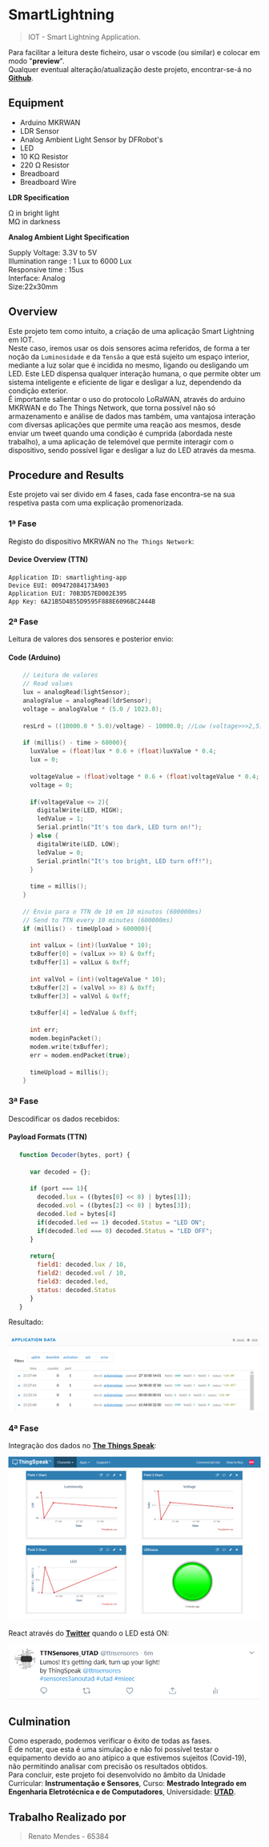 # SmartLightning

> IOT - Smart Lightning Application.

Para facilitar a leitura deste ficheiro, usar o vscode (ou similar) e colocar em modo "__preview__".</br>
Qualquer eventual alteração/atualização deste projeto, encontrar-se-á no <a target="_blanc" href="https://github.com/r0m5-23/SmartLightning"/>__Github__</a>.

## Equipment

 <ul>
    <li>Arduino MKRWAN</li>
    <li>LDR Sensor</li>
    <li>Analog Ambient Light Sensor by DFRobot's</li>
    <li>LED</li>
    <li>10 KΩ Resistor</li>
    <li>220 Ω Resistor</li>
    <li>Breadboard</li>
    <li>Breadboard Wire</li>
 </ul>

 __LDR Specification__

 Ω in bright light<br>
 MΩ in darkness 

 __Analog Ambient Light Specification__

 Supply Voltage: 3.3V to 5V<br>
 Illumination range : 1 Lux to 6000 Lux<br>
 Responsive time : 15us<br>
 Interface: Analog<br>
 Size:22x30mm

## Overview

Este projeto tem como intuito, a criação de uma aplicação Smart Lightning em IOT.</br>
Neste caso, iremos usar os dois sensores acima referidos, de forma a ter noção da `Luminosidade` e da `Tensão` a que está sujeito um espaço interior, mediante a luz solar que é incidida no mesmo, ligando ou desligando um LED. Este LED dispensa qualquer interação humana, o que permite obter um sistema inteligente e eficiente de ligar e desligar a luz, dependendo da condição exterior.</br>
É importante salientar o uso do protocolo LoRaWAN, através do arduino MKRWAN e do The Things Network, que torna possível não só armazenamento e análise de dados mas também, uma vantajosa interação com diversas aplicações que permite uma reação aos mesmos, desde enviar um tweet quando uma condição é cumprida (abordada neste trabalho), a uma aplicação de telemóvel que permite interagir com o dispositivo, sendo possível ligar e desligar a luz do LED através da mesma.

## Procedure and Results

Este projeto vai ser divido em 4 fases, cada fase encontra-se na sua respetiva pasta com uma explicação promenorizada. 

### 1ª Fase
 
Registo do dispositivo MKRWAN no `The Things Network`:

#### Device Overview (TTN)

  ```plan
  Application ID: smartlighting-app
  Device EUI: 009472084173A903
  Application EUI: 70B3D57ED002E395
  App Key: 6A21B5D4855D9595F888E6096BC2444B
  ```

### 2ª Fase

Leitura de valores dos sensores e posterior envio:

#### Code (Arduino)

```c
    // Leitura de valores
    // Read values
    lux = analogRead(lightSensor); 
    analogValue = analogRead(ldrSensor); 
    voltage = analogValue * (5.0 / 1023.0);

    resLrd = ((10000.0 * 5.0)/voltage) - 10000.0; //Low (voltage>>>2,5) ; High (voltage<<<2.4)

    if (millis() - time > 60000){
      luxValue = (float)lux * 0.6 + (float)luxValue * 0.4;
      lux = 0;
    
      voltageValue = (float)voltage * 0.6 + (float)voltageValue * 0.4;
      voltage = 0;

      if(voltageValue <= 2){
        digitalWrite(LED, HIGH);
        ledValue = 1;
        Serial.println("It's too dark, LED turn on!");
      } else {
        digitalWrite(LED, LOW);
        ledValue = 0;
        Serial.println("It's too bright, LED turn off!");
      }

      time = millis();
    }

    // Envio para o TTN de 10 em 10 minutos (600000ms)
    // Send to TTN every 10 minutes (600000ms)
    if (millis() - timeUpload > 600000){

      int valLux = (int)(luxValue * 10);
      txBuffer[0] = (valLux >> 8) & 0xff;
      txBuffer[1] = valLux & 0xff;

      int valVol = (int)(voltageValue * 10);
      txBuffer[2] = (valVol >> 8) & 0xff;
      txBuffer[3] = valVol & 0xff;

      txBuffer[4] = ledValue & 0xff;

      int err;
      modem.beginPacket();
      modem.write(txBuffer);
      err = modem.endPacket(true);

      timeUpload = millis();
    }
```
### 3ª Fase

Descodificar os dados recebidos:

#### Payload Formats (TTN)

```js
   function Decoder(bytes, port) {

      var decoded = {};

      if (port === 1){
        decoded.lux = ((bytes[0] << 8) | bytes[1]);
        decoded.vol = ((bytes[2] << 8) | bytes[3]);
        decoded.led = bytes[4]
        if(decoded.led == 1) decoded.Status = "LED ON";
        if(decoded.led === 0) decoded.Status = "LED OFF";
      }  

      return{
        field1: decoded.lux / 10,
        field2: decoded.vol / 10,
        field3: decoded.led,
        status: decoded.Status
      }   
   }
```

Resultado:

![TTN_DataF](./Img/TTN_DataF.png)

### 4ª Fase

Integração dos dados no  <a target="_blanc" href="https://thingspeak.com/channels/1086297"/>__The Things Speak__</a>:

![TTN_ViewF](./Img/TTS_ViewF.png)</br>

React através do <a target="_blanc" href="https://twitter.com/ttnsensores"/>__Twitter__</a> quando o LED está ON:

![TTS_Twitter](./Img/TTS_Twitter.png)

## Culmination

Como esperado, podemos verificar o êxito de todas as fases.</br>
É de notar, que esta é uma simulação e não foi possível testar o equipamento devido ao ano atípico a que estivemos sujeitos (Covid-19), não permitindo analisar com precisão os resultados obtidos.</br>
Para concluir, este projeto foi desenvolvido no âmbito da Unidade Curricular: __Instrumentação e Sensores__, Curso: __Mestrado Integrado em Engenharia Eletrotécnica e de Computadores__, Universidade: <a target="_blanc" href="https://www.utad.pt"/>__UTAD__</a>.

## Trabalho Realizado por

> Renato Mendes - 65384
